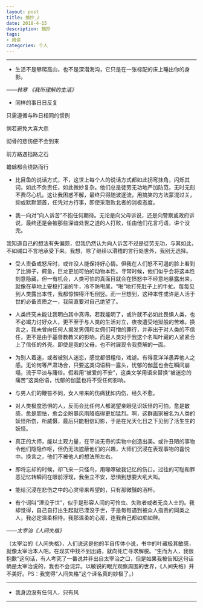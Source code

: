 ```yaml
---
layout: post
title: 摘抄_2
date: 2018-4-15
description: 摘抄
tags: 
- 阅读
categories: 个人
---
```



---

- 生活不是攀爬高山，也不是深潜海沟，它只是在一张标配的床上睡出你的身影。

*——韩寒 《我所理解的生活》*

- 同样的事日日反复

只需遵循与昨日相同的惯例

倘若避免大喜大悲

彻骨的悲伤便不会到来

前方路遇挡路之石

蟾蜍都会绕路而行

- 比目鱼的说话方式，不，这世上每个人的说话方式都如此拐弯抹角，闪烁其词，如此不负责任，如此微妙复杂。他们总是徒劳无功地严加防范，无时无刻不费尽心机。这让我困惑不解，最终只得随波逐流，用搞笑的方法蒙混过关，抑或默默颔首，任凭对方行事，即使采取败北者的消极态度。

- 我一向对“向人诉苦”不抱任何期待。无论是向父母诉说，还是向警察或政府诉说，最终还是会被那些深谙处世之道的人打败，任由他们花言巧语，讲个没完。

我知道自己的想法有失偏颇，但我仍然认为向人诉苦不过是徒劳无功，与其如此，不如缄口不言地承受下来。我想，除了继续以滑稽的言行处世外，我别无选择。

- 受人责备或怒斥时，或许没人能保持好心情。但我在人们怒不可遏的脸上看到了比狮子，鳄鱼，巨龙更加可怕的动物本性。寻常时候，他们似乎会将这本性刻意隐藏，但一有机会，人类可怕的真面目就会在愤怒中不经意地暴露出来，就像在草地上安稳打滚的牛，冷不防甩尾，“啪”地打死肚子上的牛虻。每每见到人类露出本性，我都惊悚得汗毛倒竖。而一旦想到，这种本性或许是人活于世的必备资质之一，我简直要对自己绝望了。

- 人类终究未能让我明白其中真谛。若我能明了，或许就不必如此畏惧人类，也不必竭力讨好众人，更不至于与人类的生活对立，夜夜遭受地狱般的苦难。换言之，我未曾向任何人揭发男佣和女佣们可憎的罪行，并非出于对人类的不信任，更不是由于基督教教义的影响，而是人类对于我这个名叫叶藏的人紧紧合上了信任的外壳。即使是我的父母，也不时展现令我费解的一面。

- 为别人着迷，或者被别人迷恋，感觉都很粗俗，戏谑。有得意洋洋愚弄他人之感。无论何等严肃场合，只要这类词语稍一露头，忧郁的伽蓝也会在瞬间崩塌，流于平淡与庸俗。假若用“被爱的不安”，这类文学用语来替换“被迷恋的痛苦”这类俗语，忧郁的伽蓝也将不受任何影响。

- 与男人们的鞭笞不同，女人带来的伤痛犹如内伤，经久不愈。

- 对人类极度恐惧的人，反而会比任何人都渴望亲眼见识妖怪的可怕，愈是敏感，愈是胆怯，愈会企盼暴风雨降临得更加猛烈。啊，这群画家被名为人类的妖怪所伤，所威慑，最后只能相信幻影，于是在光天化日之下见到了活生生的妖怪。

- 真正的大师，能以主观力量，在平淡无奇的实物中创造出美。或许丑陋的事物令他们隐隐作呕，但仍无法遮蔽他们的兴趣，大师们沉浸在表现事物的喜悦中。换言之，他们不被他人的想法所左右。

- 即将忘却的时候，却飞来一只怪鸟，用喙啄破我记忆的伤口。过往的可耻和罪恶记忆转瞬间在眼前浮现，我坐立不安，恐惧到想要大吼大叫。

- 能给沉浸在悲伤之中的心灵带来希望的，只有那微醺的酒杯。

- 有个词叫“湮没于世”，似乎是形容人间的可怜虫、失败者或者无良人士的。我却觉得，自己自打出生起就已湮没于世，于是每每遇到被众人指责的同类之人，我必定温柔相待。我那温柔的心房，连我自己都如痴如醉。

 *——太宰治《人间失格》*
 
 （太宰治的《人间失格》，人们说这是他的半自传体小说，书中的叶藏极其敏感，就像太宰治本人吧。在现实中找不到出路，就向死亡寻求解脱。“生而为人，我很抱歉”这句话，有人考究了一番说并非出自太宰治之口，但是如果我被告知这句话确是太宰治说的，我也不会诧异。以敏锐的眼光观察周围的世界，《人间失格》并不美好。PS：我觉得“人间失格”这个译名真的妙极了。）
 
 ---
 
 - 我身边没有任何人，只有风
 

 
 ---
 
